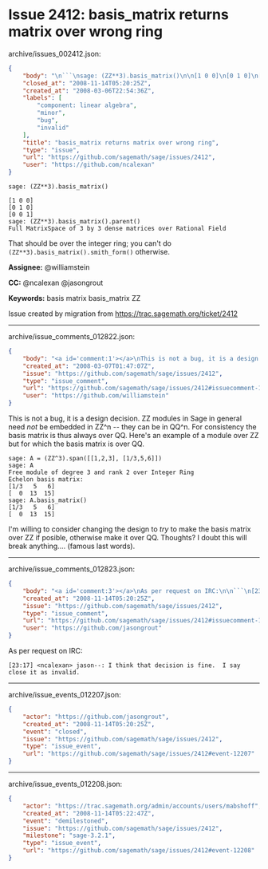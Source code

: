 # Issue 2412: basis_matrix returns matrix over wrong ring

archive/issues_002412.json:
```json
{
    "body": "\n```\nsage: (ZZ**3).basis_matrix()\n\n[1 0 0]\n[0 1 0]\n[0 0 1]\nsage: (ZZ**3).basis_matrix().parent()\nFull MatrixSpace of 3 by 3 dense matrices over Rational Field\n```\n\nThat should be over the integer ring; you can't do `(ZZ**3).basis_matrix().smith_form()` otherwise.\n\n**Assignee:** @williamstein\n\n**CC:**  @ncalexan @jasongrout\n\n**Keywords:** basis matrix basis_matrix ZZ\n\nIssue created by migration from https://trac.sagemath.org/ticket/2412\n\n",
    "closed_at": "2008-11-14T05:20:25Z",
    "created_at": "2008-03-06T22:54:36Z",
    "labels": [
        "component: linear algebra",
        "minor",
        "bug",
        "invalid"
    ],
    "title": "basis_matrix returns matrix over wrong ring",
    "type": "issue",
    "url": "https://github.com/sagemath/sage/issues/2412",
    "user": "https://github.com/ncalexan"
}
```

```
sage: (ZZ**3).basis_matrix()

[1 0 0]
[0 1 0]
[0 0 1]
sage: (ZZ**3).basis_matrix().parent()
Full MatrixSpace of 3 by 3 dense matrices over Rational Field
```

That should be over the integer ring; you can't do `(ZZ**3).basis_matrix().smith_form()` otherwise.

**Assignee:** @williamstein

**CC:**  @ncalexan @jasongrout

**Keywords:** basis matrix basis_matrix ZZ

Issue created by migration from https://trac.sagemath.org/ticket/2412





---

archive/issue_comments_012822.json:
```json
{
    "body": "<a id='comment:1'></a>\nThis is not a bug, it is a design decision.  ZZ modules in Sage in general need *not* be embedded in ZZ^n -- they can be in QQ^n.  For consistency the basis matrix is thus always over QQ.  Here's an example of a module over ZZ but for which the basis matrix is over QQ. \n\n```\nsage: A = (ZZ^3).span([[1,2,3], [1/3,5,6]])\nsage: A\nFree module of degree 3 and rank 2 over Integer Ring\nEchelon basis matrix:\n[1/3   5   6]\n[  0  13  15]\nsage: A.basis_matrix()\n[1/3   5   6]\n[  0  13  15]\n```\n\nI'm willing to consider changing the design to *try* to make the basis\nmatrix over ZZ if posible, otherwise make it over QQ.  Thoughts?   I doubt\nthis will break anything.... (famous last words).",
    "created_at": "2008-03-07T01:47:07Z",
    "issue": "https://github.com/sagemath/sage/issues/2412",
    "type": "issue_comment",
    "url": "https://github.com/sagemath/sage/issues/2412#issuecomment-12822",
    "user": "https://github.com/williamstein"
}
```

<a id='comment:1'></a>
This is not a bug, it is a design decision.  ZZ modules in Sage in general need *not* be embedded in ZZ^n -- they can be in QQ^n.  For consistency the basis matrix is thus always over QQ.  Here's an example of a module over ZZ but for which the basis matrix is over QQ. 

```
sage: A = (ZZ^3).span([[1,2,3], [1/3,5,6]])
sage: A
Free module of degree 3 and rank 2 over Integer Ring
Echelon basis matrix:
[1/3   5   6]
[  0  13  15]
sage: A.basis_matrix()
[1/3   5   6]
[  0  13  15]
```

I'm willing to consider changing the design to *try* to make the basis
matrix over ZZ if posible, otherwise make it over QQ.  Thoughts?   I doubt
this will break anything.... (famous last words).



---

archive/issue_comments_012823.json:
```json
{
    "body": "<a id='comment:3'></a>\nAs per request on IRC:\n\n```\n[23:17] <ncalexan> jason--: I think that decision is fine.  I say close it as invalid.\n```",
    "created_at": "2008-11-14T05:20:25Z",
    "issue": "https://github.com/sagemath/sage/issues/2412",
    "type": "issue_comment",
    "url": "https://github.com/sagemath/sage/issues/2412#issuecomment-12823",
    "user": "https://github.com/jasongrout"
}
```

<a id='comment:3'></a>
As per request on IRC:

```
[23:17] <ncalexan> jason--: I think that decision is fine.  I say close it as invalid.
```



---

archive/issue_events_012207.json:
```json
{
    "actor": "https://github.com/jasongrout",
    "created_at": "2008-11-14T05:20:25Z",
    "event": "closed",
    "issue": "https://github.com/sagemath/sage/issues/2412",
    "type": "issue_event",
    "url": "https://github.com/sagemath/sage/issues/2412#event-12207"
}
```



---

archive/issue_events_012208.json:
```json
{
    "actor": "https://trac.sagemath.org/admin/accounts/users/mabshoff",
    "created_at": "2008-11-14T05:22:47Z",
    "event": "demilestoned",
    "issue": "https://github.com/sagemath/sage/issues/2412",
    "milestone": "sage-3.2.1",
    "type": "issue_event",
    "url": "https://github.com/sagemath/sage/issues/2412#event-12208"
}
```
